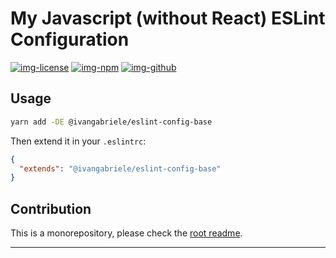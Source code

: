 # My Javascript (without React) ESLint Configuration

[![img-license]][lnk-license] [![img-npm]][lnk-npm] [![img-github]][lnk-github]

## Usage

```sh
yarn add -DE @ivangabriele/eslint-config-base
```

Then extend it in your `.eslintrc`:

```json
{
  "extends": "@ivangabriele/eslint-config-base"
}
```

## Contribution

This is a monorepository, please check the [root readme][lnk-contribution].

---

[img-github]:
  https://img.shields.io/github/workflow/status/ivangabriele/eslint-config/Test%20&%20Publish/main?style=flat-square
[img-license]: https://img.shields.io/github/license/ivangabriele/eslint-config?style=flat-square
[img-npm]: https://img.shields.io/npm/v/@ivangabriele/eslint-config-base?style=flat-square
[lnk-github]: https://github.com/ivangabriele/eslint-config/actions?query=branch%3Amain++
[lnk-license]: https://github.com/ivangabriele/eslint-config/blob/main/packages/base/LICENSE
[lnk-npm]: https://www.npmjs.com/package/@ivangabriele/eslint-config-base
[lnk-contribution]: https://github.com/ivangabriele/eslint-config#contribution
